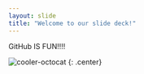 ```yaml
---
layout: slide
title: "Welcome to our slide deck!"
---
```


GitHub IS FUN!!!!

![cooler-octocat](https://octodex.github.com/images/twenty-percent-cooler-octocat.png)
{: .center}
